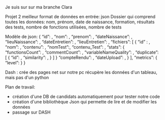 Je suis sur sur ma branche Clara

Projet 2
meilleur format de données en entrée: json
Dossier qui comprend toutes les données: nom, prénom, date de naissance, formation, résultats des tests,
                                         nombre de fonctions utilisées, nombre de tests


Modèle de json:
 {
 “id”: ,
 “nom”: ,
 “prenom”: ,
 “dateNaissance”: ,
 “lieuNaissance”: ,
 “dateEntretien”: ,
 “lieuEntretien”: ,
 “fichiers”:
 [
   {
     “id” : ,
     “nom”: ,
     “contenu”: ,
     “nomTest”:,
     “contenu_Test”: ,
     “stats”:
     {
       “functionsCount”: ,
       “commentCount”: ,
       “variableNameQuality”: ,
       “duplicate”:
       [
         {
           “id”: ,
           “similarity”: ,
         }
       ]
     }
     “compteRendu”: ,
     “dateUpload”: ,
   }
 ],
 “metrics”:
 {
   “level”:
 }
}


Dash : crée des pages net sur notre pc
       récupère les données d'un tableau, mais pas d'un python


Plan de travail:
- création d'une DB de candidats automatiquement pour tester notre code
- création d'une bibliothèque Json qui permette de lire et de modifier les données
- passage sur DASH
